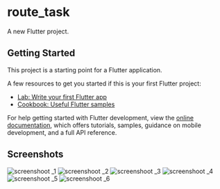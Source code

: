 # route_task

A new Flutter project.

## Getting Started

This project is a starting point for a Flutter application.

A few resources to get you started if this is your first Flutter project:

- [Lab: Write your first Flutter app](https://docs.flutter.dev/get-started/codelab)
- [Cookbook: Useful Flutter samples](https://docs.flutter.dev/cookbook)

For help getting started with Flutter development, view the
[online documentation](https://docs.flutter.dev/), which offers tutorials,
samples, guidance on mobile development, and a full API reference.

## Screenshots


![screenshoot _1](images\Screenshot_1.png)
![screenshoot _2](images\Screenshot_2.png)
![screenshoot _3](images\Screenshot_3.png)
![screenshoot _4](images\Screenshot_4.png)
![screenshoot _5](images\Screenshot_5.png)
![screenshoot _6](images\Screenshot_6.png)



